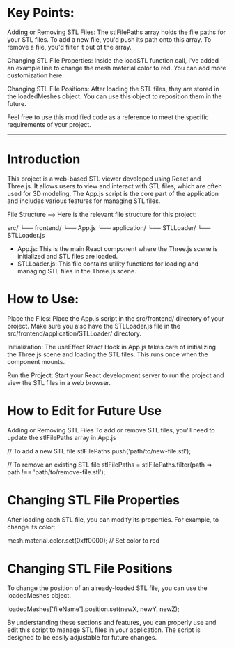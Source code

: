 # Key Points:
Adding or Removing STL Files: The stlFilePaths array holds the file paths for your STL files. To add a new file, you'd push its path onto this array. To remove a file, you'd filter it out of the array.

Changing STL File Properties: Inside the loadSTL function call, I've added an example line to change the mesh material color to red. You can add more customization here.

Changing STL File Positions: After loading the STL files, they are stored in the loadedMeshes object. You can use this object to reposition them in the future.

Feel free to use this modified code as a reference to meet the specific requirements of your project.

-------------------------------------------------------------------------------------------------------------------------------------

# Introduction
This project is a web-based STL viewer developed using React and Three.js. It allows users to view and interact with STL files, which are often used for 3D modeling. The App.js script is the core part of the application and includes various features for managing STL files.

File Structure --> 
Here is the relevant file structure for this project:

src/
└── frontend/
    └── App.js
    └── application/
        └── STLLoader/
            └── STLLoader.js

* App.js: This is the main React component where the Three.js scene is initialized and STL files are loaded.
* STLLoader.js: This file contains utility functions for loading and managing STL files in the Three.js scene.

# How to Use:
Place the Files: Place the App.js script in the src/frontend/ directory of your project. Make sure you also have the STLLoader.js file in the src/frontend/application/STLLoader/ directory.

Initialization: The useEffect React Hook in App.js takes care of initializing the Three.js scene and loading the STL files. This runs once when the component mounts.

Run the Project: Start your React development server to run the project and view the STL files in a web browser.

# How to Edit for Future Use
Adding or Removing STL Files
To add or remove STL files, you'll need to update the stlFilePaths array in App.js

// To add a new STL file
stlFilePaths.push('path/to/new-file.stl');

// To remove an existing STL file
stlFilePaths = stlFilePaths.filter(path => path !== 'path/to/remove-file.stl');



# Changing STL File Properties
After loading each STL file, you can modify its properties. For example, to change its color:

mesh.material.color.set(0xff0000); // Set color to red


# Changing STL File Positions
To change the position of an already-loaded STL file, you can use the loadedMeshes object.

loadedMeshes['fileName'].position.set(newX, newY, newZ);



By understanding these sections and features, you can properly use and edit this script to manage STL files in your application. The script is designed to be easily adjustable for future changes.

